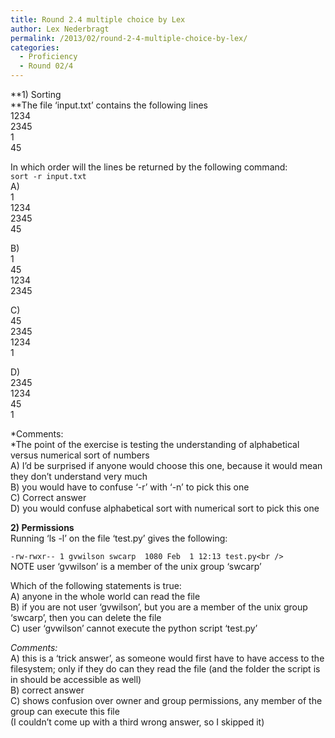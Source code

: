 ```yaml
---
title: Round 2.4 multiple choice by Lex
author: Lex Nederbragt
permalink: /2013/02/round-2-4-multiple-choice-by-lex/
categories:
  - Proficiency
  - Round 02/4
---
```

**1) Sorting  
**The file &#8216;input.txt&#8217; contains the following lines  
1234  
2345  
1  
45

In which order will the lines be returned by the following command:  
`sort -r input.txt`  
A)  
1  
1234  
2345  
45

B)  
1  
45  
1234  
2345

C)  
45  
2345  
1234  
1

D)  
2345  
1234  
45  
1

*Comments:  
*The point of the exercise is testing the understanding of alphabetical versus numerical sort of numbers  
A) I&#8217;d be surprised if anyone would choose this one, because it would mean they don&#8217;t understand very much  
B) you would have to confuse &#8216;-r&#8217; with &#8216;-n&#8217; to pick this one  
C) Correct answer  
D) you would confuse alphabetical sort with numerical sort to pick this one

**2) Permissions**  
Running &#8216;ls -l&#8217; on the file &#8216;test.py&#8217; gives the following:

`-rw-rwxr-- 1 gvwilson swcarp  1080 Feb  1 12:13 test.py<br />
`  
NOTE user &#8216;gvwilson&#8217; is a member of the unix group &#8216;swcarp&#8217;

Which of the following statements is true:  
A) anyone in the whole world can read the file  
B) if you are not user &#8216;gvwilson&#8217;, but you are a member of the unix group &#8216;swcarp&#8217;, then you can delete the file  
C) user &#8216;gvwilson&#8217; cannot execute the python script &#8216;test.py&#8217;

*Comments:*  
A) this is a &#8216;trick answer&#8217;, as someone would first have to have access to the filesystem; only if they do can they read the file (and the folder the script is in should be accessible as well)  
B) correct answer  
C) shows confusion over owner and group permissions, any member of the group can execute this file  
(I couldn&#8217;t come up with a third wrong answer, so I skipped it)
